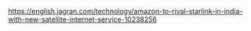 https://english.jagran.com/technology/amazon-to-rival-starlink-in-india-with-new-satellite-internet-service-10238256
